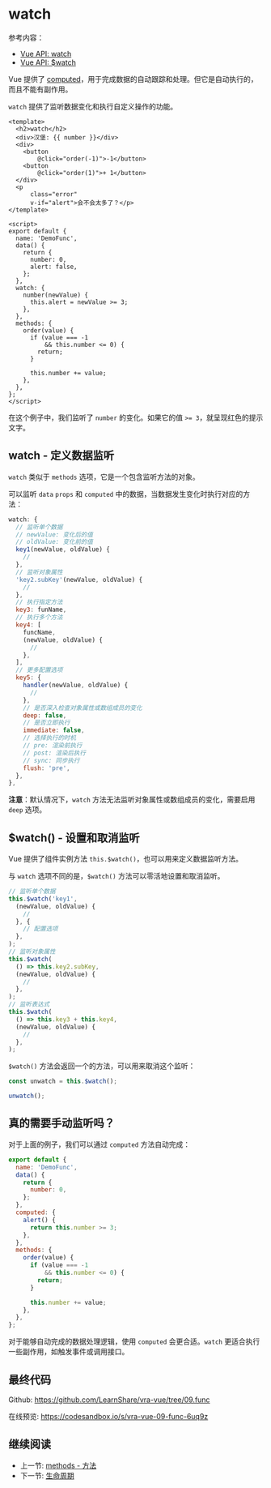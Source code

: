 # watch

参考内容：

+ [Vue API: watch](https://v3.cn.vuejs.org/api/options-data.html#watch)
+ [Vue API: $watch](https://v3.cn.vuejs.org/api/instance-methods.html#watch)

Vue 提供了 [computed](../data/computed)，用于完成数据的自动跟踪和处理。但它是自动执行的，而且不能有副作用。

`watch` 提供了监听数据变化和执行自定义操作的功能。

```vue
<template>
  <h2>watch</h2>
  <div>汉堡: {{ number }}</div>
  <div>
    <button
        @click="order(-1)">-1</button>
    <button
        @click="order(1)">+ 1</button>
  </div>
  <p
      class="error"
      v-if="alert">会不会太多了？</p>
</template>

<script>
export default {
  name: 'DemoFunc',
  data() {
    return {
      number: 0,
      alert: false,
    };
  },
  watch: {
    number(newValue) {
      this.alert = newValue >= 3;
    },
  },
  methods: {
    order(value) {
      if (value === -1
          && this.number <= 0) {
        return;
      }

      this.number += value;
    },
  },
};
</script>
```

在这个例子中，我们监听了 `number` 的变化。如果它的值 `>= 3`，就呈现红色的提示文字。

## watch - 定义数据监听

`watch` 类似于 `methods` 选项，它是一个包含监听方法的对象。

可以监听 `data` `props` 和 `computed` 中的数据，当数据发生变化时执行对应的方法：

```js
watch: {
  // 监听单个数据
  // newValue: 变化后的值
  // oldValue: 变化前的值
  key1(newValue, oldValue) {
    //
  },
  // 监听对象属性
  'key2.subKey'(newValue, oldValue) {
    //
  },
  // 执行指定方法
  key3: funName,
  // 执行多个方法
  key4: [
    funcName,
    (newValue, oldValue) {
      //
    },
  ],
  // 更多配置选项
  key5: {
    handler(newValue, oldValue) {
      //
    },
    // 是否深入检查对象属性或数组成员的变化
    deep: false,
    // 是否立即执行
    immediate: false,
    // 选择执行的时机
    // pre: 渲染前执行
    // post: 渲染后执行
    // sync: 同步执行
    flush: 'pre',
  },
},
```

**注意**：默认情况下，`watch` 方法无法监听对象属性或数组成员的变化，需要启用 `deep` 选项。

## $watch() - 设置和取消监听

Vue 提供了组件实例方法 `this.$watch()`，也可以用来定义数据监听方法。

与 `watch` 选项不同的是，`$watch()` 方法可以零活地设置和取消监听。

```js
// 监听单个数据
this.$watch('key1',
  (newValue, oldValue) {
    //
  }, {
    // 配置选项
  },
);
// 监听对象属性
this.$watch(
  () => this.key2.subKey,
  (newValue, oldValue) {
    //
  },
);
// 监听表达式
this.$watch(
  () => this.key3 + this.key4,
  (newValue, oldValue) {
    //
  },
);
```

`$watch()` 方法会返回一个的方法，可以用来取消这个监听：

```js
const unwatch = this.$watch();

unwatch();
```

## 真的需要手动监听吗？

对于上面的例子，我们可以通过 `computed` 方法自动完成：

```js
export default {
  name: 'DemoFunc',
  data() {
    return {
      number: 0,
    };
  },
  computed: {
    alert() {
      return this.number >= 3;
    },
  },
  methods: {
    order(value) {
      if (value === -1
          && this.number <= 0) {
        return;
      }

      this.number += value;
    },
  },
};
```

对于能够自动完成的数据处理逻辑，使用 `computed` 会更合适。`watch` 更适合执行一些副作用，如触发事件或调用接口。

## 最终代码

Github: <https://github.com/LearnShare/vra-vue/tree/09.func>

在线预览: <https://codesandbox.io/s/vra-vue-09-func-6uq9z>

## 继续阅读

+ 上一节: [methods - 方法](./methods.md)
+ 下一节: [生命周期](./lifecycle.md)
